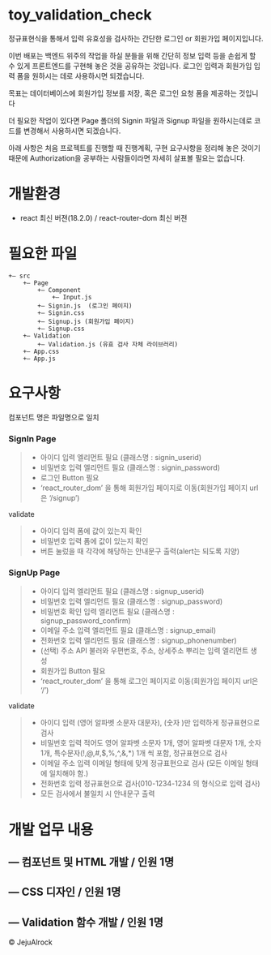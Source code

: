 # toy_validation_check

정규표현식을 통해서 입력 유효성을 검사하는 간단한 로그인 or 회원가입 페이지입니다.

이번 배포는 백엔드 위주의 작업을 하실 분들을 위해 간단히 정보 입력 등을 손쉽게 할 수 있게
프론트엔드를 구현해 놓은 것을 공유하는 것입니다.
로그인 입력과 회원가입 입력 폼을 원하시는 데로 사용하시면 되겠습니다.

목표는 데이터베이스에 회원가입 정보를 저장, 혹은 로그인 요청 폼을 제공하는 것입니다 

더 필요한 작업이 있다면 Page 폴더의 Signin 파일과 Signup 파일을 원하시는데로 코드를 변경해서 사용하시면 되겠습니다.

아래 사항은 처음 프로젝트를 진행할 때 진행계획, 구현 요구사항을 정리해 놓은 것이기 때문에
Authorization을 공부하는 사람들이라면 자세히 살표볼 필요는 없습니다.

# 개발환경

- react 최신 버젼(18.2.0) / react-router-dom 최신 버젼

# 필요한 파일
```
+— src
    +— Page
        +— Component
            +— Input.js
        +— Signin.js  (로그인 페이지)
        +— Signin.css 
        +— Signup.js (회원가입 페이지)
        +— Signup.css
    +— Validation
        +— Validation.js (유효 검사 자체 라이브러리)
    +— App.css
    +— App.js
```
# 요구사항


컴포넌트 명은 파일명으로 일치


### SignIn Page


> - 아이디 입력 엘리먼트 필요 (클래스명 : signin_userid)
> - 비밀번호 입력 엘리먼트 필요 (클래스명 : signin_password)
> - 로그인 Button 필요
> - ‘react_router_dom’ 을 통해 회원가입 페이지로 이동(회원가입 페이지 url은 ‘/signup’)

validate

> - 아이디 입력 폼에 값이 있는지 확인
> - 비밀번호 입력 폼에 값이 있는지 확인
> - 버튼 눌렀을 때 각각에 해당하는 안내문구 출력(alert는 되도록 지양)


### SignUp Page


> - 아이디 입력 엘리먼트 필요 (클래스명 : signup_userid)
> - 비밀번호 입력 엘리먼트 필요 (클래스명 : signup_password)
> - 비밀번호 확인 입력 엘리먼트 필요 (클래스명 : signup_password_confirm)
> - 이메일 주소 입력 엘리먼트 필요 (클래스명 : signup_email)
> - 전화번호 입력 엘리먼트 필요 (클래스명 : signup_phonenumber)
> - (선택) 주소 API 불러와 우편번호, 주소, 상세주소 뿌리는 입력 엘리먼트 생성
> -  회원가입 Button 필요
> - ‘react_router_dom’ 을 통해 로그인 페이지로 이동(회원가입 페이지 url은 ‘/’)

validate

> - 아이디 입력 (영어 알파벳 소문자 대문자), (숫자 )만 입력하게 정규표현으로 검사
> - 비밀번호 입력 적어도 영어 알파벳 소문자 1개, 영어 알파벳 대문자 1개, 숫자 1개, 특수문자(!,@,#,$,%,^,&,*) 1개 씩 포함, 정규표현으로 검사
> - 이메일 주소 입력 이메일 형태에 맞게 정규표현으로 검사 (모든 이메일 형태에 일치해야 함.)
> - 전화번호 입력 정규표현으로 검사(010-1234-1234 의 형식으로 입력 검사)
> - 모든 검사에서 불일치 시 안내문구 출력


# 개발 업무 내용


## — 컴포넌트 및 HTML 개발 / 인원 1명

## — CSS 디자인 / 인원 1명

## — Validation 함수 개발 / 인원 1명

© JejuAlrock